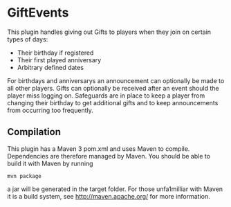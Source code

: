 GiftEvents
==========

This plugin handles giving out Gifts to players when they join on certain types of days:

* Their birthday if registered
* Their first played anniversary
* Arbitrary defined dates

For birthdays and anniversarys an announcement can optionally be made to all other players. Gifts can optionally be received after an event should the player miss logging on. Safeguards are in place to keep a player from changing their birthday to get additional gifts and to keep announcements from occurring too frequently.


Compilation
-----------

This plugin has a Maven 3 pom.xml and uses Maven to compile. Dependencies are 
therefore managed by Maven. You should be able to build it with Maven by running

    mvn package

a jar will be generated in the target folder. For those unfa1milliar with Maven
it is a build system, see http://maven.apache.org/ for more information.
